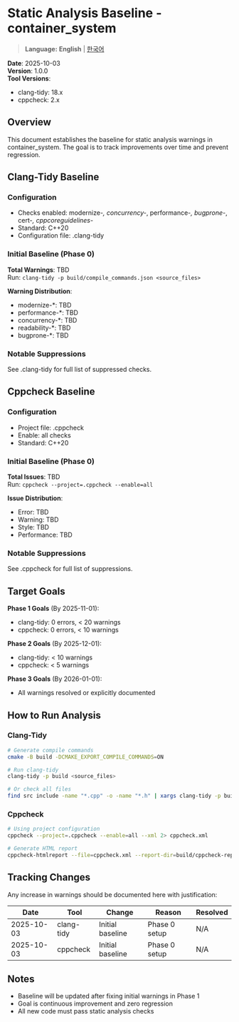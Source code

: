# Static Analysis Baseline - container_system

> **Language:** **English** | [한국어](STATIC_ANALYSIS_BASELINE_KO.md)

**Date**: 2025-10-03  
**Version**: 1.0.0  
**Tool Versions**:
- clang-tidy: 18.x
- cppcheck: 2.x

## Overview

This document establishes the baseline for static analysis warnings in container_system.
The goal is to track improvements over time and prevent regression.

## Clang-Tidy Baseline

### Configuration
- Checks enabled: modernize-*, concurrency-*, performance-*, bugprone-*, cert-*, cppcoreguidelines-*
- Standard: C++20
- Configuration file: .clang-tidy

### Initial Baseline (Phase 0)

**Total Warnings**: TBD  
Run: `clang-tidy -p build/compile_commands.json <source_files>`

**Warning Distribution**:
- modernize-*: TBD
- performance-*: TBD
- concurrency-*: TBD
- readability-*: TBD
- bugprone-*: TBD

### Notable Suppressions
See .clang-tidy for full list of suppressed checks.

## Cppcheck Baseline

### Configuration
- Project file: .cppcheck
- Enable: all checks
- Standard: C++20

### Initial Baseline (Phase 0)

**Total Issues**: TBD  
Run: `cppcheck --project=.cppcheck --enable=all`

**Issue Distribution**:
- Error: TBD
- Warning: TBD
- Style: TBD
- Performance: TBD

### Notable Suppressions
See .cppcheck for full list of suppressions.

## Target Goals

**Phase 1 Goals** (By 2025-11-01):
- clang-tidy: 0 errors, < 20 warnings
- cppcheck: 0 errors, < 10 warnings

**Phase 2 Goals** (By 2025-12-01):
- clang-tidy: < 10 warnings
- cppcheck: < 5 warnings

**Phase 3 Goals** (By 2026-01-01):
- All warnings resolved or explicitly documented

## How to Run Analysis

### Clang-Tidy
```bash
# Generate compile commands
cmake -B build -DCMAKE_EXPORT_COMPILE_COMMANDS=ON

# Run clang-tidy
clang-tidy -p build <source_files>

# Or check all files
find src include -name "*.cpp" -o -name "*.h" | xargs clang-tidy -p build
```

### Cppcheck
```bash
# Using project configuration
cppcheck --project=.cppcheck --enable=all --xml 2> cppcheck.xml

# Generate HTML report
cppcheck-htmlreport --file=cppcheck.xml --report-dir=build/cppcheck-report
```

## Tracking Changes

Any increase in warnings should be documented here with justification:

| Date | Tool | Change | Reason | Resolved |
|------|------|--------|--------|----------|
| 2025-10-03 | clang-tidy | Initial baseline | Phase 0 setup | N/A |
| 2025-10-03 | cppcheck | Initial baseline | Phase 0 setup | N/A |

## Notes

- Baseline will be updated after fixing initial warnings in Phase 1
- Goal is continuous improvement and zero regression
- All new code must pass static analysis checks

